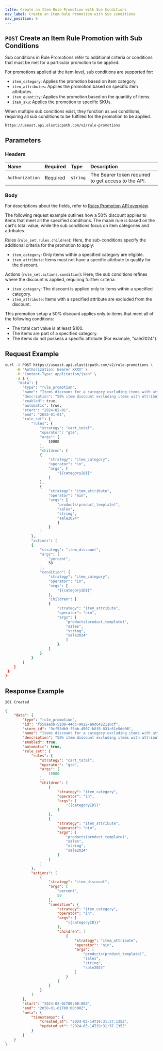 ```yaml
---
title: Create an Item Rule Promotion with Sub Conditions
nav_label: Create an Item Rule Promotion with Sub Conditions
nav_position: 8
---
```


## `POST` Create an Item Rule Promotion with Sub Conditions

Sub conditions in Rule Promotions refer to additional criteria or conditions that must be met for a particular promotion to be applied.

For promotions applied at the item level, sub conditions are supported for: 

- `item_category`: Applies the promotion based on item category.
- `item_attributes`: Applies the promotion based on specific item attributes.
- `item_quantity`:  Applies the promotion based on the quantity of items.
- `item_sku`: Applies the promotion to specific SKUs.

When multiple sub conditions exist, they function as `and` conditions, requiring all sub conditions to be fulfilled for the promotion to be applied.

```http
https://useast.api.elasticpath.com/v2/rule-promotions
```

## Parameters

### Headers

| Name            | Required | Type     | Description                          |
|:----------------|:---------|:---------|:-------------------------------------|
| `Authorization` | Required | `string` | The Bearer token required to get access to the API. |

### Body

For descriptions about the fields, refer to [Rules Promotion API overview](/docs/commerce-cloud/rule-promotions/rule-promotions-api/rule-promotions-api-overview).

The following request example outlines how a 50% discount applies to items that meet all the specified conditions. The maain rule is based on the cart's total value, while the sub conditions focus on item categories and attributes. 

Rules (`rule_set.rules.children`): Here, the sub-conditions specify the additional criteria for the promotion to apply:
 - `item_category`: Only items within a specified category are eligible.
 - `item_attribute`: Items must not have a specific attribute to qualify for the discount.

Actions (`rule_set.actions.condition`): Here, the sub conditions refines where the discount is applied, requiring further criteria:
 - `item_category`: The discount is applied only to items within a specified category.
 - `item_attribute`: Items with a specified attribute are excluded from the discount.

This promotion setup a 50% discount applies only to items that meet all of the following conditions:

- The total cart value is at least $100.
- The items are part of a specified category.
- The items do not possess a specific attribute (For example, "sale2024").

## Request Example

```bash
curl -X POST https://useast.api.elasticpath.com/v2/rule-promotions \
     -H "Authorization: Bearer XXXX" \
     -H "Content-Type: application/json" \
     -d $ {
      "data": {
        "type": "rule_promotion",
        "name": "Items discount for a category excluding items with attribute",
        "description": "50% item discount excluding items with attribute when eligible items exceed $100",
        "enabled": true,
        "automatic": true,
        "start": "2024-02-01",
        "end": "2050-01-01",
        "rule_set": {
            "rules": {
                "strategy": "cart_total",
                "operator": "gte",
                "args": [
                    10000
                ],
                "children": [
                {
                    "strategy": "item_category",
                    "operator": "in",
                    "args": [
                        "{{categoryID}}"
                    ]
                },
                {
                    "strategy": "item_attribute",
                    "operator": "nin",
                    "args": [
                        "products(product_template)",
                        "sales",
                        "string",
                        "sale2024"
                        ]
                    }
                ]
            },
            "actions": [
            {
                "strategy": "item_discount",
                "args": [
                    "percent",
                    50
                ],
                "condition": {
                    "strategy": "item_category",
                    "operator": "in",
                    "args": [
                        "{{categoryID}}"
                    ],
                    "children": [
                    {
                        "strategy": "item_attribute",
                        "operator": "nin",
                        "args": [
                            "products(product_template)",
                            "sales",
                            "string",
                            "sale2024"
                            ]
                        }
                    ]
                }
            }
        ]
    }
 }
}
```

## Response Example

`201 Created`

```json
{
    "data": {
        "type": "rule_promotion",
        "id": "f558aebb-5108-44dc-9022-a9d6422110cf",
        "store_id": "9cf58db9-f5bb-4507-b8f8-831c61e5de06",
        "name": "Items discount for a category excluding items with attribute",
        "description": "50% item discount excluding items with attribute when eligible items exceed $100",
        "enabled": true,
        "automatic": true,
        "rule_set": {
            "rules": {
                "strategy": "cart_total",
                "operator": "gte",
                "args": [
                    10000
                ],
                "children": [
                    {
                        "strategy": "item_category",
                        "operator": "in",
                        "args": [
                            "{{categoryID}}"
                        ]
                    },
                    {
                        "strategy": "item_attribute",
                        "operator": "nin",
                        "args": [
                            "products(product_template)",
                            "sales",
                            "string",
                            "sale2024"
                        ]
                    }
                ]
            },
            "actions": [
                {
                    "strategy": "item_discount",
                    "args": [
                        "percent",
                        50
                    ],
                    "condition": {
                        "strategy": "item_category",
                        "operator": "in",
                        "args": [
                            "{{categoryID}}"
                        ],
                        "children": [
                            {
                                "strategy": "item_attribute",
                                "operator": "nin",
                                "args": [
                                    "products(product_template)",
                                    "sales",
                                    "string",
                                    "sale2024"
                                ]
                            }
                        ]
                    }
                }
            ]
        },
        "start": "2024-02-01T00:00:00Z",
        "end": "2050-01-01T00:00:00Z",
        "meta": {
            "timestamps": {
                "created_at": "2024-05-14T19:31:37.135Z",
                "updated_at": "2024-05-14T19:31:37.135Z"
            }
        }
    }
}
```